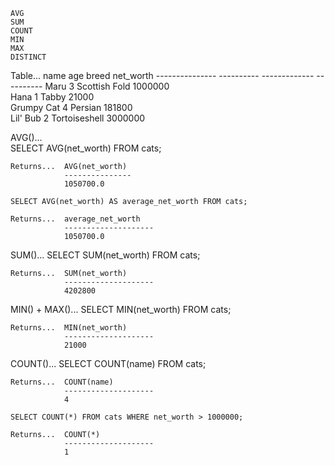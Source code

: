     AVG
    SUM
    COUNT
    MIN
    MAX
    DISTINCT

Table...        name             age         breed          net_worth 
                ---------------  ----------  -------------  ----------
                Maru             3           Scottish Fold  1000000   
                Hana             1           Tabby          21000    
                Grumpy Cat       4           Persian        181800    
                Lil' Bub         2           Tortoiseshell  3000000  

AVG()...      
    SELECT AVG(net_worth) FROM cats;

    Returns...  AVG(net_worth) 
                ---------------
                1050700.0

    SELECT AVG(net_worth) AS average_net_worth FROM cats;

    Returns...  average_net_worth   
                --------------------
                1050700.0 

SUM()...
    SELECT SUM(net_worth) FROM cats;
    
    Returns...  SUM(net_worth)      
                --------------------
                4202800   

MIN() + MAX()...
    SELECT MIN(net_worth) FROM cats;
    
    Returns...  MIN(net_worth)      
                --------------------
                21000   

COUNT()...
    SELECT COUNT(name) FROM cats;

    Returns...  COUNT(name)            
                --------------------
                4

    SELECT COUNT(*) FROM cats WHERE net_worth > 1000000;
    
    Returns...  COUNT(*)            
                --------------------
                1    